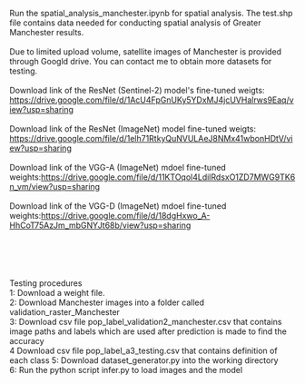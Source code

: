 Run the spatial_analysis_manchester.ipynb for spatial analysis. The test.shp file contains data needed for conducting spatial analysis of Greater Manchester results.<br /><br />
Due to limited upload volume, satellite images of Manchester is provided through Googld drive. You can contact me to obtain more datasets for testing.
<br /><br />
Download link of the ResNet (Sentinel-2) model's fine-tuned weigts: https://drive.google.com/file/d/1AcU4FpGnUKy5YDxMJ4jcUVHalrws9Eaq/view?usp=sharing
<br /><br />
Download link of the ResNet (ImageNet) model fine-tuned weigts: https://drive.google.com/file/d/1elh71RtkyQuNVULAeJ8NMx41wbonHDtV/view?usp=sharing
<br /><br />
Download link of the VGG-A (ImageNet) mdoel fine-tuned weights:https://drive.google.com/file/d/11KTOqol4LdilRdsxO1ZD7MWG9TK6n_vm/view?usp=sharing
<br /><br />
Download link of the VGG-D (ImageNet) mdoel fine-tuned weights:https://drive.google.com/file/d/18dgHxwo_A-HhCoT75AzJm_mbGNYJt68b/view?usp=sharing
<br /><br />
<br /><br />
<br /><br />
Testing procedures <br />
1: Download a weight file.<br />
2: Download Manchester images into a folder called validation_raster_Manchester<br />
3: Download csv file pop_label_validation2_manchester.csv that contains image paths and labels which are used after prediction is made to find the accuracy<br />
4 Download csv file pop_label_a3_testing.csv that contains definition of each class
5: Download dataset_generator.py into the working directory<br />
6: Run the python script infer.py to load images and the model
